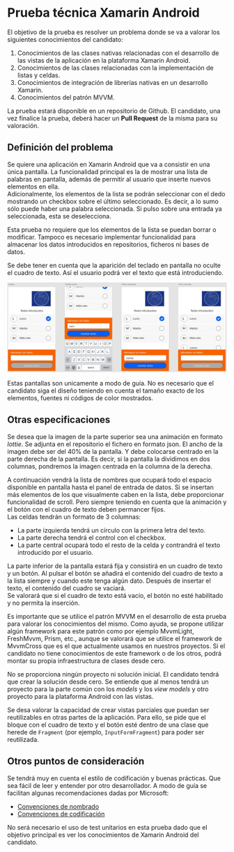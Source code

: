 # Prueba técnica Xamarin Android #
El objetivo de la prueba es resolver un problema donde se va a valorar los siguientes conocimientos del candidato:

1. Conocimientos de las clases nativas relacionadas con el desarrollo de las vistas de la aplicación en la plataforma Xamarin Android.
2. Conocimientos de las clases relacionadas con la implementación de listas y celdas.
3. Conocimientos de integración de librerías nativas en un desarrollo Xamarin.
4. Conocimientos del patrón MVVM.

La prueba estará disponible en un repositorio de Github. El candidato, una vez finalice la prueba, deberá hacer un **Pull Request** de la misma para su valoración.

## Definición del problema ##

Se quiere una aplicación en Xamarin Android que va a consistir en una única pantalla. La funcionalidad principal es la de mostrar una lista de palabras en pantalla, además de permitir al usuario que inserte nuevos elementos en ella.  
Adicionalmente, los elementos de la lista se podrán seleccionar con el dedo mostrando un checkbox sobre el último seleccionado. Es decir, a lo sumo sólo puede haber una palabra seleccionada. Si pulso sobre una entrada ya seleccionada, esta se deselecciona.

Esta prueba no requiere que los elementos de la lista se puedan borrar o modificar. Tampoco es necesario implementar funcionalidad para almacenar los datos introducidos en repositorios, ficheros ni bases de datos.

Se debe tener en cuenta que la aparición del teclado en pantalla no oculte el cuadro de texto. Así el usuario podrá ver el texto que está introduciendo.

![Pantallas](readme_files/flow-screens.jpg)

Estas pantallas son unicamente a modo de guía. No es necesario que el candidato siga el diseño teniendo en cuenta el tamaño exacto de los elementos, fuentes ni códigos de color mostrados.

## Otras especificaciones ##

Se desea que la imagen de la parte superior sea una animación en formato _lottie_. Se adjunta en el repositorio el fichero en formato json. El ancho de la imagen debe ser del 40% de la pantalla. Y debe colocarse centrado en la parte derecha de la pantalla. Es decir, si la pantalla la dividimos en dos columnas, pondremos la imagen centrada en la columna de la derecha.

A continuación vendrá la lista de nombres que ocupará todo el espacio disponible en pantalla hasta el panel de entrada de datos. Si se insertan más elementos de los que visualmente caben en la lista, debe proporcionar funcionalidad de scroll. Pero siempre teniendo en cuenta que la animación y el botón con el cuadro de texto deben permancer fijos.  
Las celdas tendrán un formato de 3 columnas:
- La parte izquierda tendrá un círculo con la primera letra del texto.
- La parte derecha tendrá el control con el checkbox.
- La parte central ocupará todo el resto de la celda y contrandrá el texto introducido por el usuario.

La parte inferior de la pantalla estará fija y consistirá en un cuadro de texto y un botón. Al pulsar el botón se añadirá el contenido del cuadro de texto a la lista siempre y cuando este tenga algún dato. Después de insertar el texto, el contenido del cuadro se vaciará.  
Se valorará que si el cuadro de texto está vacío, el botón no esté habilitado y no permita la inserción.

Es importante que se utilice el patrón MVVM en el desarrollo de esta prueba para valorar los conocimientos del mismo. Como ayuda, se propone utilizar algún framework para este patrón como por ejemplo MvvmLight, FreshMvvm, Prism, etc., aunque se valorará que se utilice el framework de MvvmCross que es el que actualmente usamos en nuestros proyectos. Si el candidato no tiene conocimientos de este framework o de los otros, podrá montar su propia infraestructura de clases desde cero.

No se proporciona ningún proyecto ni solución inicial. El candidato tendrá que crear la solución desde cero. Se entiende que al menos tendrá un proyecto para la parte común con los _models_ y los _view models_ y otro proyecto para la plataforma Android con las vistas.

Se desa valorar la capacidad de crear vistas parciales que puedan ser reutilizables en otras partes de la aplicación. Para ello, se pide que el bloque con el cuadro de texto y el botón esté dentro de una clase que herede de `Fragment` (por ejemplo, `InputFormFragment`) para poder ser reutilizada. 

## Otros puntos de consideración ##

Se tendrá muy en cuenta el estilo de codificación y buenas prácticas. Que sea fácil de leer y entender por otro desarrollador. A modo de guía se facilitan algunas recomendaciones dadas por Microsoft:
- [Convenciones de nombrado](https://docs.microsoft.com/es-es/dotnet/csharp/programming-guide/inside-a-program/identifier-names)
- [Convenciones de codificación](https://docs.microsoft.com/es-es/dotnet/csharp/programming-guide/inside-a-program/coding-conventions)

No será necesario el uso de test unitarios en esta prueba dado que el objetivo principal es ver los conocimientos de Xamarin Android del candidato.